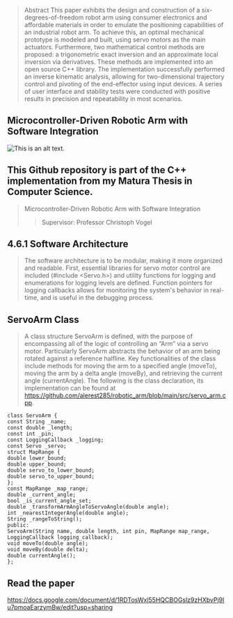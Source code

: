 > Abstract 
This paper exhibits the design and construction of a six-degrees-of-freedom robot arm using consumer electronics and affordable materials in order to emulate the positioning capabilities of an industrial robot arm. To achieve this, an optimal mechanical prototype is modeled and built, using servo motors as the main actuators. Furthermore, two mathematical control methods are proposed: a trigonometric exact inversion and an approximate local inversion via derivatives. These methods are implemented into an open source C++ library. The implementation successfully performed an inverse kinematic analysis, allowing for two-dimensional trajectory control and pivoting of the end-effector using input devices. A series of user interface and stability tests were conducted with positive results in precision and repeatability in most scenarios. 


## Microcontroller-Driven Robotic Arm with Software Integration

![This is an alt text.](https://i.postimg.cc/R0brJh5V/Screenshot-2025-03-17-133221.png "Robot Arm")

## This Github repository is part of the C++ implementation from my Matura Thesis in Computer Science. 
> Microcontroller-Driven Robotic Arm with Software Integration 
>> Supervisor: Professor Christoph Vogel


## 4.6.1 Software Architecture 

> The software architecture is to be modular, making it more organized and readable. First, essential libraries for servo motor control are included (#include <Servo.h>) and utility functions for logging and enumerations for logging levels are defined. Function pointers for logging callbacks allows for monitoring the system's behavior in real-time, and is useful in the debugging process. 

## ServoArm Class 

> A class structure ServoArm is defined, with the purpose of encompassing all of the logic of controlling an “Arm” via a servo motor. Particularly ServoArm abstracts the behavior of an arm being rotated against a reference halfline. 
Key functionalities of the class include methods for moving the arm to a specified angle (moveTo), moving the arm by a delta angle (moveBy), and retrieving the current angle (currentAngle). The following is the class declaration, its implementation can be found at https://github.com/alerest285/robotic_arm/blob/main/src/servo_arm.cpp. 
 


```
class ServoArm { 
const String _name; 
const double _length; 
const int _pin; 
const LoggingCallback _logging; 
const Servo _servo; 
struct MapRange { 
double lower_bound; 
double upper_bound; 
double servo_to_lower_bound; 
double servo_to_upper_bound; 
}; 
const MapRange _map_range; 
double _current_angle; 
bool _is_current_angle_set; 
double _transformArmAngleToServoAngle(double angle); 
int _nearestIntegerAngle(double angle); 
String _rangeToString(); 
public: 
ServoArm(String name, double length, int pin, MapRange map_range, LoggingCallback logging_callback); 
void moveTo(double angle); 
void moveBy(double delta); 
double currentAngle(); 
}; 

```


## Read the paper

https://docs.google.com/document/d/1RDTosWxl55HQCBOGslz9zHXbvPj9Iu7pmoaEarzymBw/edit?usp=sharing



